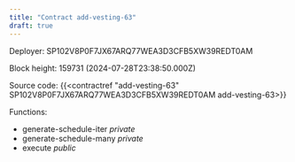 ```yaml
---
title: "Contract add-vesting-63"
draft: true
---
```

Deployer: SP102V8P0F7JX67ARQ77WEA3D3CFB5XW39REDT0AM


 



Block height: 159731 (2024-07-28T23:38:50.000Z)

Source code: {{<contractref "add-vesting-63" SP102V8P0F7JX67ARQ77WEA3D3CFB5XW39REDT0AM add-vesting-63>}}

Functions:

* generate-schedule-iter _private_
* generate-schedule-many _private_
* execute _public_
